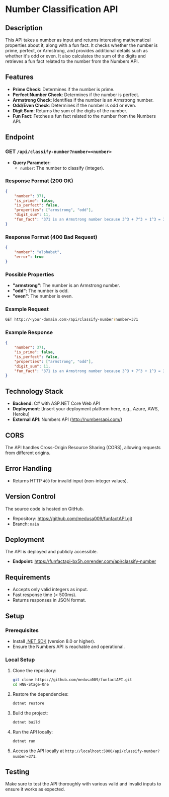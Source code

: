 # Number Classification API

## Description
This API takes a number as input and returns interesting mathematical properties about it, along with a fun fact. It checks whether the number is prime, perfect, or Armstrong, and provides additional details such as whether it's odd or even. It also calculates the sum of the digits and retrieves a fun fact related to the number from the Numbers API.

## Features
- **Prime Check**: Determines if the number is prime.
- **Perfect Number Check**: Determines if the number is perfect.
- **Armstrong Check**: Identifies if the number is an Armstrong number.
- **Odd/Even Check**: Determines if the number is odd or even.
- **Digit Sum**: Returns the sum of the digits of the number.
- **Fun Fact**: Fetches a fun fact related to the number from the Numbers API.

## Endpoint

### GET `/api/classify-number?number=<number>`

- **Query Parameter**:
  - `number`: The number to classify (integer).

### Response Format (200 OK)

```json
{
    "number": 371,
    "is_prime": false,
    "is_perfect": false,
    "properties": ["armstrong", "odd"],
    "digit_sum": 11,
    "fun_fact": "371 is an Armstrong number because 3^3 + 7^3 + 1^3 = 371"
}
```

### Response Format (400 Bad Request)

```json
{
    "number": "alphabet",
    "error": true
}
```

### Possible Properties
- **"armstrong"**: The number is an Armstrong number.
- **"odd"**: The number is odd.
- **"even"**: The number is even.

### Example Request

```bash
GET http://<your-domain.com>/api/classify-number?number=371
```

### Example Response

```json
{
    "number": 371,
    "is_prime": false,
    "is_perfect": false,
    "properties": ["armstrong", "odd"],
    "digit_sum": 11,
    "fun_fact": "371 is an Armstrong number because 3^3 + 7^3 + 1^3 = 371"
}
```

## Technology Stack
- **Backend**: C# with ASP.NET Core Web API
- **Deployment**: [Insert your deployment platform here, e.g., Azure, AWS, Heroku]
- **External API**: Numbers API (http://numbersapi.com/)

## CORS
The API handles Cross-Origin Resource Sharing (CORS), allowing requests from different origins.

## Error Handling
- Returns HTTP `400` for invalid input (non-integer values).


## Version Control
The source code is hosted on GitHub.

- Repository: https://github.com/medusa009/funfactAPI.git
- Branch: `main` 

## Deployment
The API is deployed and publicly accessible.

- **Endpoint**: https://funfactapi-bx5h.onrender.com/api/classify-number

## Requirements
- Accepts only valid integers as input.
- Fast response time (< 500ms).
- Returns responses in JSON format.

## Setup
### Prerequisites
- Install [.NET SDK](https://dotnet.microsoft.com/download) (version 8.0 or higher).
- Ensure the Numbers API is reachable and operational.

### Local Setup
1. Clone the repository:
   ```bash
   git clone https://github.com/medusa009/funfactAPI.git
   cd HNG-Stage-One
   ```

2. Restore the dependencies:
   ```bash
   dotnet restore
   ```

3. Build the project:
   ```bash
   dotnet build
   ```

4. Run the API locally:
   ```bash
   dotnet run
   ```

5. Access the API locally at `http://localhost:5000/api/classify-number?number=371`.

## Testing
Make sure to test the API thoroughly with various valid and invalid inputs to ensure it works as expected.

